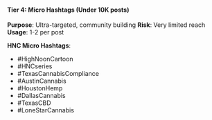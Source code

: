 #### Tier 4: Micro Hashtags (Under 10K posts)

**Purpose**: Ultra-targeted, community building
**Risk**: Very limited reach
**Usage**: 1-2 per post

**HNC Micro Hashtags**:

- #HighNoonCartoon
- #HNCseries
- #TexasCannabisCompliance
- #AustinCannabis
- #HoustonHemp
- #DallasCannabis
- #TexasCBD
- #LoneStarCannabis
